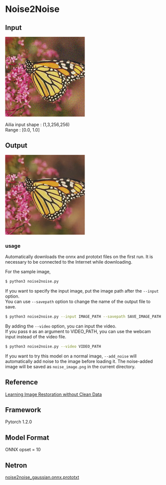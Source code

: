 # Noise2Noise

## Input

![Input](monarch-gaussian-noisy.png)

Ailia input shape : (1,3,256,256)  
Range : [0.0, 1.0]

## Output

![Output](output.png)

### usage
Automatically downloads the onnx and prototxt files on the first run.
It is necessary to be connected to the Internet while downloading.

For the sample image,
``` bash
$ python3 noise2noise.py
```

If you want to specify the input image, put the image path after the `--input` option.  
You can use `--savepath` option to change the name of the output file to save.
```bash
$ python3 noise2noise.py --input IMAGE_PATH --savepath SAVE_IMAGE_PATH
```

By adding the `--video` option, you can input the video.   
If you pass `0` as an argument to VIDEO_PATH, you can use the webcam input instead of the video file.
```bash
$ python3 noise2noise.py --video VIDEO_PATH
```

If you want to try this model on a normal image, `--add_noise` will automatically add noise to the image before loading it.
The noise-added image will be saved as `noise_image.png` in the current directory.


## Reference

[Learning Image Restoration without Clean Data](https://github.com/joeylitalien/noise2noise-pytorch)

## Framework

Pytorch 1.2.0

## Model Format

ONNX opset = 10

## Netron

[noise2noise_gaussian.onnx.prototxt](https://netron.app/?url=https://storage.googleapis.com/ailia-models/noise2noise/noise2noise_gaussian.onnx.prototxt)

